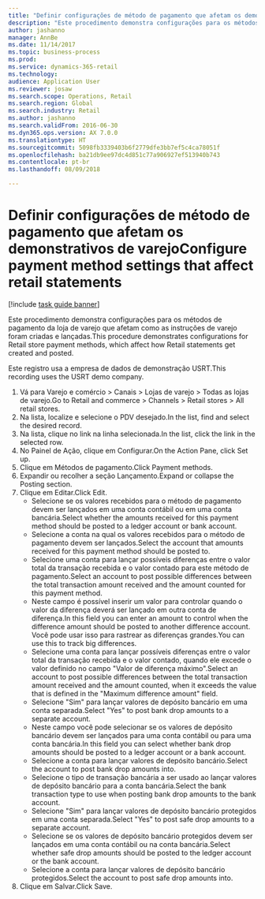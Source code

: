 ```yaml
--- 
title: "Definir configurações de método de pagamento que afetam os demonstrativos de varejo"
description: "Este procedimento demonstra configurações para os métodos de pagamento da loja de varejo que afetam como as instruções de varejo foram criadas e lançadas."
author: jashanno
manager: AnnBe
ms.date: 11/14/2017
ms.topic: business-process
ms.prod: 
ms.service: dynamics-365-retail
ms.technology: 
audience: Application User
ms.reviewer: josaw
ms.search.scope: Operations, Retail
ms.search.region: Global
ms.search.industry: Retail
ms.author: jashanno
ms.search.validFrom: 2016-06-30
ms.dyn365.ops.version: AX 7.0.0
ms.translationtype: HT
ms.sourcegitcommit: 5098fb3339403b6f2779dfe3bb7ef5c4ca78051f
ms.openlocfilehash: ba21db9ee97dc4d851c77a906927ef513940b743
ms.contentlocale: pt-br
ms.lasthandoff: 08/09/2018

---
```

# <a name="configure-payment-method-settings-that-affect-retail-statements"></a><span data-ttu-id="578db-103">Definir configurações de método de pagamento que afetam os demonstrativos de varejo</span><span class="sxs-lookup"><span data-stu-id="578db-103">Configure payment method settings that affect retail statements</span></span>

[!include [task guide banner](../includes/task-guide-banner.md)]

<span data-ttu-id="578db-104">Este procedimento demonstra configurações para os métodos de pagamento da loja de varejo que afetam como as instruções de varejo foram criadas e lançadas.</span><span class="sxs-lookup"><span data-stu-id="578db-104">This procedure demonstrates configurations for Retail store payment methods, which affect how Retail statements get created and posted.</span></span>

<span data-ttu-id="578db-105">Este registro usa a empresa de dados de demonstração USRT.</span><span class="sxs-lookup"><span data-stu-id="578db-105">This recording uses the USRT demo company.</span></span>

1. <span data-ttu-id="578db-106">Vá para Varejo e comércio > Canais > Lojas de varejo > Todas as lojas de varejo.</span><span class="sxs-lookup"><span data-stu-id="578db-106">Go to Retail and commerce > Channels > Retail stores > All retail stores.</span></span>
2. <span data-ttu-id="578db-107">Na lista, localize e selecione o PDV desejado.</span><span class="sxs-lookup"><span data-stu-id="578db-107">In the list, find and select the desired record.</span></span>
3. <span data-ttu-id="578db-108">Na lista, clique no link na linha selecionada.</span><span class="sxs-lookup"><span data-stu-id="578db-108">In the list, click the link in the selected row.</span></span>
4. <span data-ttu-id="578db-109">No Painel de Ação, clique em Configurar.</span><span class="sxs-lookup"><span data-stu-id="578db-109">On the Action Pane, click Set up.</span></span>
5. <span data-ttu-id="578db-110">Clique em Métodos de pagamento.</span><span class="sxs-lookup"><span data-stu-id="578db-110">Click Payment methods.</span></span>
6. <span data-ttu-id="578db-111">Expandir ou recolher a seção Lançamento.</span><span class="sxs-lookup"><span data-stu-id="578db-111">Expand or collapse the Posting section.</span></span>
7. <span data-ttu-id="578db-112">Clique em Editar.</span><span class="sxs-lookup"><span data-stu-id="578db-112">Click Edit.</span></span>
    * <span data-ttu-id="578db-113">Selecione se os valores recebidos para o método de pagamento devem ser lançados em uma conta contábil ou em uma conta bancária.</span><span class="sxs-lookup"><span data-stu-id="578db-113">Select whether the amounts received for this payment method should be posted to a ledger account or bank account.</span></span>  
    * <span data-ttu-id="578db-114">Selecione a conta na qual os valores recebidos para o método de pagamento devem ser lançados.</span><span class="sxs-lookup"><span data-stu-id="578db-114">Select the account that amounts received for this payment method should be posted to.</span></span>  
    * <span data-ttu-id="578db-115">Selecione uma conta para lançar possíveis diferenças entre o valor total da transação recebida e o valor contado para este método de pagamento.</span><span class="sxs-lookup"><span data-stu-id="578db-115">Select an account to post possible differences between the total transaction amount received and the amount counted for this payment method.</span></span>  
    * <span data-ttu-id="578db-116">Neste campo é possível inserir um valor para controlar quando o valor da diferença deverá ser lançado em outra conta de diferença.</span><span class="sxs-lookup"><span data-stu-id="578db-116">In this field you can enter an amount to control when the difference amount should be posted to another difference account.</span></span> <span data-ttu-id="578db-117">Você pode usar isso para rastrear as diferenças grandes.</span><span class="sxs-lookup"><span data-stu-id="578db-117">You can use this to track big differences.</span></span>  
    * <span data-ttu-id="578db-118">Selecione uma conta para lançar possíveis diferenças entre o valor total da transação recebida e o valor contado, quando ele excede o valor definido no campo "Valor de diferença máximo".</span><span class="sxs-lookup"><span data-stu-id="578db-118">Select an account to post possible differences between the total transaction amount received and the amount counted, when it exceeds the value that is defined in the "Maximum difference amount" field.</span></span>  
    * <span data-ttu-id="578db-119">Selecione "Sim" para lançar valores de depósito bancário em uma conta separada.</span><span class="sxs-lookup"><span data-stu-id="578db-119">Select "Yes" to post bank drop amounts to a separate account.</span></span>  
    * <span data-ttu-id="578db-120">Neste campo você pode selecionar se os valores de depósito bancário devem ser lançados para uma conta contábil ou para uma conta bancária.</span><span class="sxs-lookup"><span data-stu-id="578db-120">In this field you can select whether bank drop amounts should be posted to a ledger account or a bank account.</span></span>  
    * <span data-ttu-id="578db-121">Selecione a conta para lançar valores de depósito bancário.</span><span class="sxs-lookup"><span data-stu-id="578db-121">Select the account to post bank drop amounts into.</span></span>  
    * <span data-ttu-id="578db-122">Selecione o tipo de transação bancária a ser usado ao lançar valores de depósito bancário para a conta bancária.</span><span class="sxs-lookup"><span data-stu-id="578db-122">Select the bank transaction type to use when posting bank drop amounts to the bank account.</span></span>  
    * <span data-ttu-id="578db-123">Selecione "Sim" para lançar valores de depósito bancário protegidos em uma conta separada.</span><span class="sxs-lookup"><span data-stu-id="578db-123">Select "Yes" to post safe drop amounts to a separate account.</span></span>  
    * <span data-ttu-id="578db-124">Selecione se os valores de depósito bancário protegidos devem ser lançados em uma conta contábil ou na conta bancária.</span><span class="sxs-lookup"><span data-stu-id="578db-124">Select whether safe drop amounts should be posted to the ledger account or the bank account.</span></span>  
    * <span data-ttu-id="578db-125">Selecione a conta para lançar valores de depósito bancário protegidos.</span><span class="sxs-lookup"><span data-stu-id="578db-125">Select the account to post safe drop amounts into.</span></span>  
8. <span data-ttu-id="578db-126">Clique em Salvar.</span><span class="sxs-lookup"><span data-stu-id="578db-126">Click Save.</span></span>


